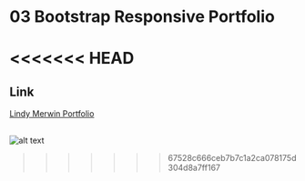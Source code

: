 # 03 Bootstrap Responsive Portfolio
<<<<<<< HEAD
=======



## Link
[Lindy Merwin Portfolio](https://lindyem.github.io/lindyemportfolio/ "Lindy Merwin Portfolio")


##
![alt text](https://img/aboutPage.png "Logo Title Text 1")
>>>>>>> 67528c666ceb7b7c1a2ca078175d304d8a7ff167
